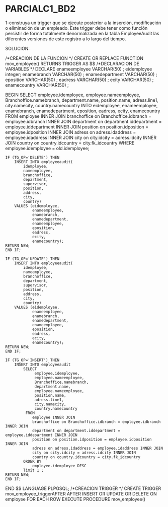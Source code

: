 # PARCIALC1_BD2
1-construya un trigger que se ejecute posterior a
la inserción, modificación o eliminación de un empleado. Este trigger debe tener como
función persistir de forma totalmente denormalizada en la tabla EmployeeAudit las
diferentes versiones de este registro a lo largo del tiempo.

SOLUCION:

/*CREACION DE LA FUNCION */
CREATE OR REPLACE FUNCTION mov_employee() RETURNS TRIGGER AS $$
/*DECLARACION DE VARIABLES */
DECLARE
	enameemployee VARCHAR(50) ;
	eidemployee integer;
	enamebranch VARCHAR(50) ;
	enamedepartment VARCHAR(50) ;
	eposition VARCHAR(50) ;
	eadress VARCHAR(50) ;
	ecity VARCHAR(50) ;
	enamecountry VARCHAR(50) ;
	
BEGIN
		SELECT 
			 employee.idemployee,
			 employee.nameemployee,
			 Branchoffice.namebranch,
			 department.name,
			 position.name,
			 adress.line1,
			 city.namecity,
			 country.namecountry
		 INTO 
			eidemployee,
			enameemployee,
			enamebranch,
			enamedepartment,
			eposition,
			eadress,
			ecity,
			enamecountry
		 FROM 
			employee INNER JOIN 
			branchoffice on Branchoffice.idbranch = employee.idbranch  INNER JOIN 
			department on department.iddepartment = employee.iddepartment INNER JOIN 
			position on position.idposition = employee.idposition INNER JOIN 
			adress on adress.idaddress = employee.idaddress INNER JOIN 
			city on city.idcity = adress.idcity INNER JOIN 
			country on country.idcountry = city.fk_idcountry
		WHERE 
			employee.idemployee = old.idemployee;
			
	IF (TG_OP='DELETE') THEN
		INSERT INTO employeeaudit(
			idemployee, 
			nameemployee, 
			branchoffice, 
			department, 
			supervisor, 
			position, 
			address, 
			city, 
			country)
		VALUES (eidemployee,
				enameemployee, 
				enamebranch, 
				enamedepartment, 
				enameemployee, 
				eposition, 
				eadress, 
				ecity, 
				enamecountry);		
	RETURN NEW;
	END IF;
	
	IF (TG_OP='UPDATE') THEN
		INSERT INTO employeeaudit(
			idemployee, 
			nameemployee, 
			branchoffice, 
			department, 
			supervisor, 
			position, 
			address, 
			city, 
			country)
		VALUES (eidemployee,
				enameemployee, 
				enamebranch, 
				enamedepartment, 
				enameemployee, 
				eposition, 
				eadress, 
				ecity, 
				enamecountry);
	RETURN NEW;
	END IF;

	IF (TG_OP='INSERT') THEN
		INSERT INTO employeeaudit
			SELECT
				 employee.idemployee,
				 employee.nameemployee,
				 Branchoffice.namebranch,
				 department.name,
				 employee.nameemployee,
				 position.name,
				 adress.line1,
				 city.namecity,
				 country.namecountry
			 FROM 
				employee INNER JOIN 
				branchoffice on Branchoffice.idbranch = employee.idbranch  INNER JOIN 
				department on department.iddepartment = employee.iddepartment INNER JOIN 
				position on position.idposition = employee.idposition INNER JOIN 
				adress on adress.idaddress = employee.idaddress INNER JOIN 
				city on city.idcity = adress.idcity INNER JOIN 
				country on country.idcountry = city.fk_idcountry
			ORDER BY 
				employee.idemployee DESC
			limit 1	;
	RETURN NEW;
	END IF;
	
END
$$
LANGUAGE PLPGSQL;
/*CREACION TRIGGER */
CREATE TRIGGER mov_employee_triggerAFTER AFTER INSERT OR UPDATE OR DELETE ON employee
FOR EACH ROW
EXECUTE PROCEDURE mov_employee()


